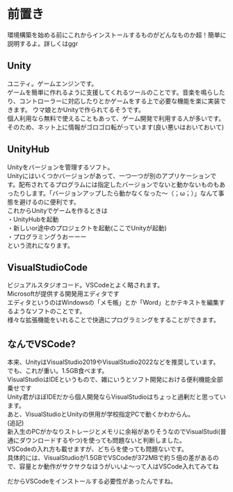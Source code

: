# 前置き
環境構築を始める前にこれからインストールするものがどんなものか超！簡単に説明するよ。詳しくはggr

## Unity
ユニティ。ゲームエンジンです。  
ゲームを簡単に作れるように支援してくれるツールのことです。音楽を鳴らしたり、コントローラーに対応したりとかゲームをする上で必要な機能を楽に実装できます。  ウマ娘とかUnityで作られてるそうです。  
個人利用なら無料で使えることもあって、ゲーム開発で利用する人が多いです。そのため、ネット上に情報がゴロゴロ転がっています(良い悪いはおいておいて)  
  
## UnityHub
Unityをバージョンを管理するソフト。  
Unityにはいくつかバージョンがあって、一つ一つが別のアプリケーションです。配布されてるプログラムには指定したバージョンでないと動かないものもあったりします。「バージョンアップしたら動かなくなった～（；ω；）」なんて事態を避けるのに便利です。  
これからUnityでゲームを作るときは  
・UnityHubを起動  
・新しいor途中のプロジェクトを起動(ここでUnityが起動)  
・プログラミングうおーーー  
という流れになります。  

## VisualStudioCode
ビジュアルスタジオコード。VSCodeとよく略されます。  
Microsoftが提供する開発用エディタです  
エディタというのはWindowsの「メモ帳」とか「Word」とかテキストを編集するようなソフトのことです。  
様々な拡張機能をいれることで快適にプログラミングをすることができます。
  
## なんでVSCode?
本来、UnityはVisualStudio2019やVisualStudio2022などを推奨しています。  
でも、これが重い。1.5GB食べます。  
VisualStudioはIDEというもので、雑にいうとソフト開発における便利機能全部乗せです  
Unity君がほぼIDEだから個人開発ならVisualStudioはちょっと過剰だと思っています。  
あと、VisualStudioとUnityの併用が学校指定PCで動くかわからん。  
(追記)  
新入生のPCがかなりストレージとメモリに余裕がありそうなのでVisualStudi(普通にダウンロードするやつ)を使っても問題ないと判断しました。  
VSCodeの入れ方も載せますが、どちらを使っても問題ないです。  
具体的には、VisualStudioが1.5GBでVSCodeが372MBで約５倍の差があるので、容量とか動作がサクサクなほうがいいよ～って人はVSCode入れてみてね  

  
だからVSCodeをインストールする必要性があったんですね。  
